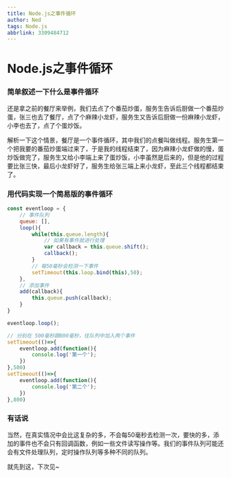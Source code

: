 ```yaml
---
title: Node.js之事件循环
author: Ned
tags: Node.js
abbrlink: 3309484712
---
```


# Node.js之事件循环

### 简单叙述一下什么是事件循环

还是拿之前的餐厅来举例，我们去点了个番茄炒蛋，服务生告诉后厨做一个番茄炒蛋，张三也去了餐厅，点了个麻辣小龙虾，服务生又告诉后厨做一份麻辣小龙虾，小李也去了，点了个蛋炒饭。

<!-- more -->

解析一下这个情景，餐厅是一个事件循环，其中我们的点餐叫做线程。服务生第一个把我要的番茄炒蛋端过来了，于是我的线程结束了，因为麻辣小龙虾做的慢，蛋炒饭做完了，服务生又给小李端上来了蛋炒饭，小李虽然是后来的，但是他的过程要比张三快，最后小龙虾好了，服务生给张三端上来小龙虾，至此三个线程都结束了。

### 用代码实现一个简易版的事件循环

```javascript
const eventloop = {
    // 事件队列
    queue: [],
    loop(){
        while(this.queue.length){
            // 如果有事件就进行处理
            var callback = this.queue.shift();
            callback();
        }
        // 每50毫秒会检测一下事件
        setTimeout(this.loop.bind(this),50);
    },
    // 添加事件
    add(callback){
        this.queue.push(callback);
    }
}

eventloop.loop();

// 分别在 500毫秒跟800毫秒，往队列中加入两个事件
setTimeout(()=>{
    eventloop.add(function(){
        console.log('第一个');
    })
},500)
setTimeout(()=>{
    eventloop.add(function(){
        console.log('第二个');
    })
},800)
```

### 有话说

当然，在真实情况中会比这复杂的多，不会每50毫秒去检测一次，要快的多，添加的事件也不会只有回调函数，例如一些文件读写操作等。我们的事件队列可能还会有文件处理队列，定时操作队列等多种不同的队列。

就先到这，下次见~

